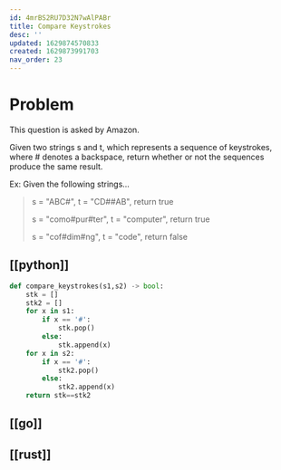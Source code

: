 ```yaml
---
id: 4mrBS2RU7D32N7wAlPABr
title: Compare Keystrokes
desc: ''
updated: 1629874570833
created: 1629873991703
nav_order: 23
---
```

# Problem

This question is asked by Amazon.

Given two strings s and t, which represents a sequence of keystrokes, where # denotes a backspace, return whether or not the sequences produce the same result.

Ex: Given the following strings...

> s = "ABC#", t = "CD##AB", return true
>
> s = "como#pur#ter", t = "computer", return true
>
> s = "cof#dim#ng", t = "code", return false


## [[python]]

```python
def compare_keystrokes(s1,s2) -> bool:
    stk = []
    stk2 = []
    for x in s1:
        if x == '#':
            stk.pop()
        else:
            stk.append(x)
    for x in s2:
        if x == '#':
            stk2.pop()
        else:
            stk2.append(x)
    return stk==stk2
```

## [[go]]

## [[rust]]

